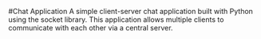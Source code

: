 #Chat Application
A simple client-server chat application built with Python using the socket library. This application allows multiple clients to communicate with each other via a central server.
